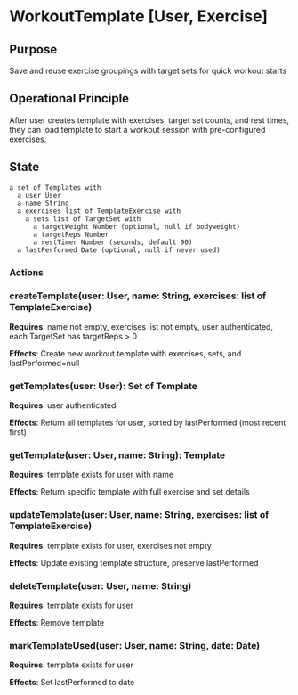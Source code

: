 # WorkoutTemplate [User, Exercise]

## Purpose
Save and reuse exercise groupings with target sets for quick workout starts

## Operational Principle
After user creates template with exercises, target set counts, and rest times, they can load template to start a workout session with pre-configured exercises.

## State
```
a set of Templates with
  a user User
  a name String
  a exercises list of TemplateExercise with
    a sets list of TargetSet with
      a targetWeight Number (optional, null if bodyweight)
      a targetReps Number
      a restTimer Number (seconds, default 90)
  a lastPerformed Date (optional, null if never used)

```

### Actions

### createTemplate(user: User, name: String, exercises: list of TemplateExercise)
**Requires**: name not empty, exercises list not empty, user authenticated, each TargetSet has targetReps > 0

**Effects**: Create new workout template with exercises, sets, and lastPerformed=null

### getTemplates(user: User): Set of Template
**Requires**: user authenticated

**Effects**: Return all templates for user, sorted by lastPerformed (most recent first)

### getTemplate(user: User, name: String): Template
**Requires**: template exists for user with name

**Effects**: Return specific template with full exercise and set details

### updateTemplate(user: User, name: String, exercises: list of TemplateExercise)

**Requires**: template exists for user, exercises not empty

**Effects**: Update existing template structure, preserve lastPerformed

### deleteTemplate(user: User, name: String)

**Requires**: template exists for user

**Effects**: Remove template

### markTemplateUsed(user: User, name: String, date: Date)

**Requires**: template exists for user

**Effects**: Set lastPerformed to date